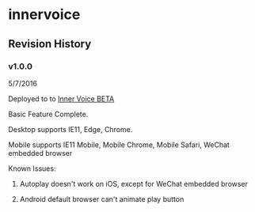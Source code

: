 # innervoice
## Revision History
### v1.0.0
5/7/2016

Deployed to to [Inner Voice BETA](innervoice.azurewebsites.net)

Basic Feature Complete.

Desktop supports IE11, Edge, Chrome.

Mobile supports IE11 Mobile, Mobile Chrome, Mobile Safari, WeChat embedded browser

Known Issues: 

1. Autoplay doesn't work on iOS, except for WeChat embedded browser

2. Android default browser can't animate play button
